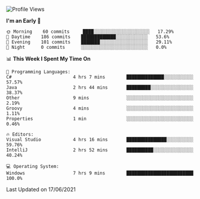 <!--START_SECTION:waka-->
![Profile Views](http://img.shields.io/badge/Profile%20Views-1-blue)

**I'm an Early 🐤** 

```text
🌞 Morning    60 commits     ████░░░░░░░░░░░░░░░░░░░░░   17.29% 
🌆 Daytime    186 commits    █████████████░░░░░░░░░░░░   53.6% 
🌃 Evening    101 commits    ███████░░░░░░░░░░░░░░░░░░   29.11% 
🌙 Night      0 commits      ░░░░░░░░░░░░░░░░░░░░░░░░░   0.0%

```


📊 **This Week I Spent My Time On** 

```text
💬 Programming Languages: 
C#                       4 hrs 7 mins        ██████████████░░░░░░░░░░░   57.57% 
Java                     2 hrs 44 mins       █████████░░░░░░░░░░░░░░░░   38.37% 
Other                    9 mins              ░░░░░░░░░░░░░░░░░░░░░░░░░   2.19% 
Groovy                   4 mins              ░░░░░░░░░░░░░░░░░░░░░░░░░   1.11% 
Properties               1 min               ░░░░░░░░░░░░░░░░░░░░░░░░░   0.46%

🔥 Editors: 
Visual Studio            4 hrs 16 mins       ███████████████░░░░░░░░░░   59.76% 
IntelliJ                 2 hrs 52 mins       ██████████░░░░░░░░░░░░░░░   40.24%

💻 Operating System: 
Windows                  7 hrs 9 mins        █████████████████████████   100.0%

```


 Last Updated on 17/06/2021
<!--END_SECTION:waka-->
